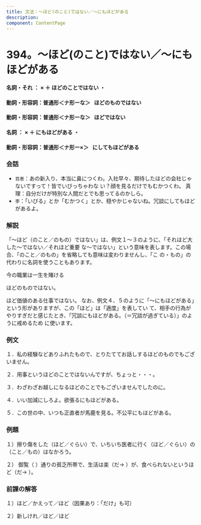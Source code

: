 ```yaml
---
title: 文法：～ほど(のこと)ではない／～にもほどがある
description:
component: ContentPage
---
```



# 394。～ほど(のこと)ではない／～にもほどがある
#### 名詞・それ ： × ＋ ほどのことではない ・
#### 動詞・形容詞：普通形＜ナ形ーな＞   ほどのものではない  
#### 動詞・形容詞：普通形＜ナ形ーな＞   ほどではない  
#### 名詞 ： × ＋ にもほどがある ・
#### 動詞・形容詞：普通形＜ナ形ー×＞   にしてもほどがある  
### 会話
- `百恵`：あの新入り、本当に鼻につくわ。入社早々、期待したほどの会社じゃないですって！皆でいびっちゃわな い？顔を見るだけでもむかつくわ。
真理：自分だけが特別な人間だとでも思ってるのかしら。
- `李`：「いびる」とか「むかつく」とか、穏やかじゃないね。冗談にしてもほどがあるよ。
### 解説
「～ほど（のこと／のもの）ではない」は、例文１～３のように、「それほど大した～ではない／それほど重要 な～ではない」という意味を表します。この場合、「のこと／のもの」を省略しても意味は変わりませんし、「こ の・もの」の代わりに名詞を使うこともあります。

今の職業は一生を賭ける

ほどのものではない。

ほど価値のある仕事ではない。 なお、例文４、５のように「～にもほどがある」という形がありますが、この「ほど」は「適度」を表してい
て、相手の行為がやりすぎだと感じたとき、「冗談にもほどがある。（＝冗談が過ぎている）」のように戒めるため に使います。
### 例文
１．私の経験などありふれたもので、とりたててお話しするほどのものでもございません。

２．用事というほどのことではないんですが、ちょっと・・・。

３．わざわざお越しになるほどのことでもございませんでしたのに。

４．いい加減にしろよ。欲張るにもほどがある。

５．この世の中、いつも正直者が馬鹿を見る。不公平にもほどがある。
### 例題
１）擦り傷をした（ほど／ぐらい）で、いちいち医者に行く（ほど／ぐらい）の（こと／もの）はなかろう。

２） 御覧（ ）通りの貧乏所帯で、生活は楽（だ→ ）が、食べられないというほど（だ→ ）。
### 前課の解答
１）ほど／かえって／ほど（因果あり：「だけ」も可）

２）新しけれ／ほど／ほど
